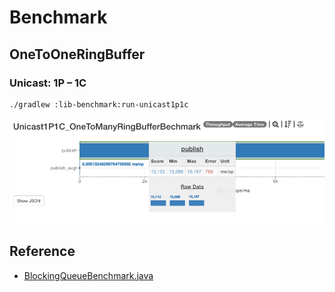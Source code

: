 # Benchmark

## OneToOneRingBuffer

### Unicast: 1P – 1C

```shell
./gradlew :lib-benchmark:run-unicast1p1c
```

![benchmark](docs/unicast_1p1c.png)

## Reference

- [BlockingQueueBenchmark.java](https://github.com/LMAX-Exchange/disruptor/blob/master/src/jmh/java/com/lmax/disruptor/BlockingQueueBenchmark.java)
